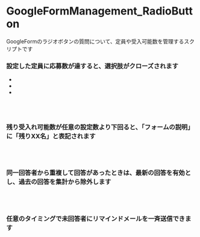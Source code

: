 # GoogleFormManagement_RadioButton
GoogleFormのラジオボタンの質問について、定員や受入可能数を管理するスクリプトです


### 設定した定員に応募数が達すると、選択肢がクローズされます
-
-
-
<br>
<br>

### 残り受入れ可能数が任意の設定数より下回ると、「フォームの説明」に「残りXX名」と表記されます

<br>
<br>

### 同一回答者から重複して回答があったときは、最新の回答を有効とし、過去の回答を集計から除外します

<br>
<br>

### 任意のタイミングで未回答者にリマインドメールを一斉送信できます

<br>
<br>
